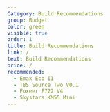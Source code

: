 ```yaml
---
Category: Build Recommendations
group: Budget
color: green
visible: true
order: 1
title: Build Recommendations
link: /
text: Build Recommendations
price: /
recommended:
  - Emax Eco II
  - TBS Source Two V0.1
  - Foxeer F722 V4
  - Skystars KM55 Mini
---
```

